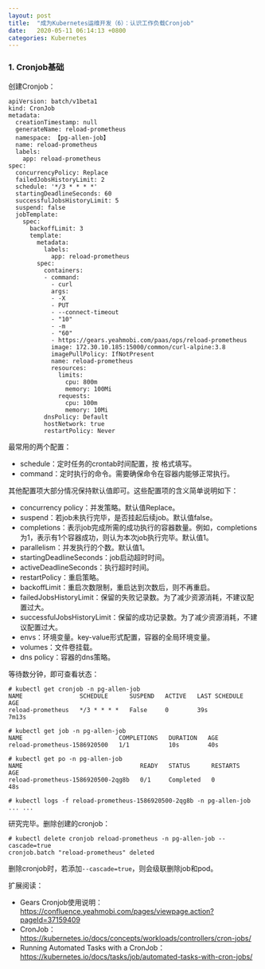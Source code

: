 ```yaml
---
layout: post
title:  "成为Kubernetes运维开发（6）：认识工作负载Cronjob"
date:   2020-05-11 06:14:13 +0800
categories: Kubernetes
---
```




### 1. Cronjob基础

创建Cronjob：

```
apiVersion: batch/v1beta1
kind: CronJob
metadata:
  creationTimestamp: null
  generateName: reload-prometheus
  namespace: 【pg-allen-job】
  name: reload-prometheus
  labels:
    app: reload-prometheus
spec:
  concurrencyPolicy: Replace
  failedJobsHistoryLimit: 2
  schedule: '*/3 * * * *'
  startingDeadlineSeconds: 60
  successfulJobsHistoryLimit: 5
  suspend: false
  jobTemplate:
    spec:
      backoffLimit: 3
      template:
        metadata:
          labels:
            app: reload-prometheus
        spec:
          containers:
          - command:
            - curl
            args:
            - -X
            - PUT
            - --connect-timeout
            - "10"
            - -m
            - "60"
            - https://gears.yeahmobi.com/paas/ops/reload-prometheus
            image: 172.30.10.185:15000/common/curl-alpine:3.8
            imagePullPolicy: IfNotPresent
            name: reload-prometheus
            resources:
              limits:
                cpu: 800m
                memory: 100Mi
              requests:
                cpu: 100m
                memory: 10Mi
          dnsPolicy: Default
          hostNetwork: true
          restartPolicy: Never
```



最常用的两个配置：

- schedule：定时任务的crontab时间配置，按 <minute> <hour> <day of month> <month> <day of week>格式填写。
- command：定时执行的命令。需要确保命令在容器内能够正常执行。

其他配置项大部分情况保持默认值即可。这些配置项的含义简单说明如下：

- concurrency policy：并发策略。默认值Replace。
- suspend：若job未执行完毕，是否挂起后续job。默认值false。
- completions：表示job完成所需的成功执行的容器数量。例如，completions为1，表示有1个容器成功，则认为本次job执行完毕。默认值1。
- parallelism：并发执行的个数。默认值1。
- startingDeadlineSeconds：job启动超时时间。
- activeDeadlineSeconds：执行超时时间。
- restartPolicy：重启策略。
- backoffLimit：重启次数限制，重启达到次数后，则不再重启。
- failedJobsHistoryLimit：保留的失败记录数。为了减少资源消耗，不建议配置过大。
- successfulJobsHistoryLimit：保留的成功记录数。为了减少资源消耗，不建议配置过大。
- envs：环境变量。key-value形式配置，容器的全局环境变量。
- volumes：文件卷挂载。
- dns policy：容器的dns策略。



等待数分钟，即可查看状态：

```
# kubectl get cronjob -n pg-allen-job
NAME                SCHEDULE      SUSPEND   ACTIVE   LAST SCHEDULE   AGE
reload-prometheus   */3 * * * *   False     0        39s             7m13s

# kubectl get job -n pg-allen-job
NAME                           COMPLETIONS   DURATION   AGE
reload-prometheus-1586920500   1/1           10s        40s

# kubectl get po -n pg-allen-job
NAME                                 READY   STATUS      RESTARTS   AGE
reload-prometheus-1586920500-2qg8b   0/1     Completed   0          48s

# kubectl logs -f reload-prometheus-1586920500-2qg8b -n pg-allen-job
... ...
```



研究完毕。删除创建的cronjob：

```
# kubectl delete cronjob reload-prometheus -n pg-allen-job --cascade=true
cronjob.batch "reload-prometheus" deleted
```

删除cronjob时，若添加``--cascade=true``，则会级联删除job和pod。



扩展阅读：

* Gears Cronjob使用说明：https://confluence.yeahmobi.com/pages/viewpage.action?pageId=37159409
* CronJob：https://kubernetes.io/docs/concepts/workloads/controllers/cron-jobs/
* Running Automated Tasks with a CronJob：https://kubernetes.io/docs/tasks/job/automated-tasks-with-cron-jobs/



